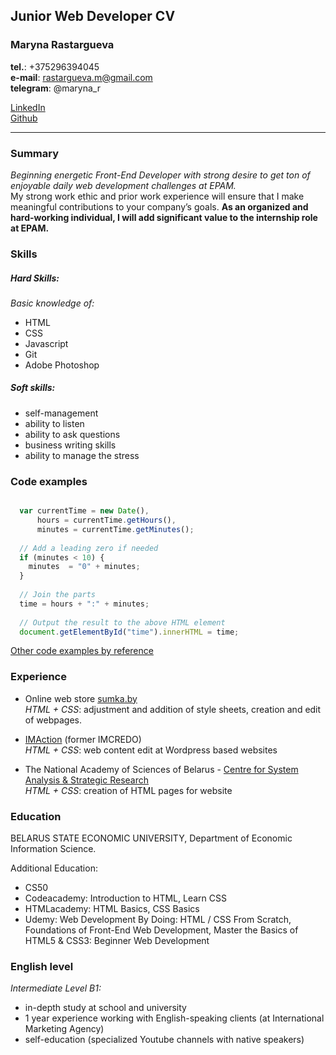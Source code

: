 ## Junior Web Developer CV    

### Maryna Rastargueva    

**tel.**: +375296394045  
**e-mail**: rastargueva.m@gmail.com  
**telegram**: @maryna_r  

[LinkedIn](https://www.linkedin.com/in/maryna-rastargueva/)    
[Github](https://github.com/maryna-js)      

***

### Summary    

*Beginning energetic Front-End Developer with strong desire to get ton of enjoyable daily web development challenges at EPAM.*   
My strong work ethic and prior work experience will ensure that I make meaningful contributions to your company’s goals. **As an organized and hard-working individual, I will add significant value to the internship role at EPAM.**   

### Skills  

##### Hard Skills:  
*Basic knowledge of:*  
- HTML  
- CSS  
- Javascript  
- Git  
- Adobe Photoshop  
##### Soft skills:  
- self-management  
- ability to listen  
- ability to ask questions  
- business writing skills  
- ability to manage the stress

### Code examples    

```js

  var currentTime = new Date(),
      hours = currentTime.getHours(),
      minutes = currentTime.getMinutes();
  
  // Add a leading zero if needed
  if (minutes < 10) {
    minutes  = "0" + minutes; 
  }
  
  // Join the parts
  time = hours + ":" + minutes;
      
  // Output the result to the above HTML element
  document.getElementById("time").innerHTML = time;

```  

[Other code examples by reference](https://github.com/maryna-js)

### Experience

- Online web store [sumka.by](https://sumka.by/)   
*HTML + CSS*: adjustment and addition of style sheets, creation and edit of webpages.  


- [IMAction](http://www.im-action.com/) (former IMCREDO)   
*HTML + CSS*: web content edit at Wordpress based websites  


- The National Academy of Sciences of Belarus - [Centre for System Analysis & Strategic Research](http://center.basnet.by/index.htm)    
*HTML + CSS*: creation of HTML pages for website

### Education

BELARUS STATE ECONOMIC UNIVERSITY, Department of Economic Information Science.

Additional Education:
- CS50
- Codeacademy: Introduction to HTML, Learn CSS
- HTMLacademy: HTML Basics, CSS Basics
- Udemy: Web Development By Doing: HTML / CSS From Scratch, Foundations of Front-End Web Development, Master the Basics of HTML5 & CSS3: Beginner Web Development

### English level

*Intermediate Level B1:*
- in-depth study at school and university
- 1 year experience working with English-speaking clients (at International Marketing Agency)
- self-education (specialized Youtube channels with native speakers)
